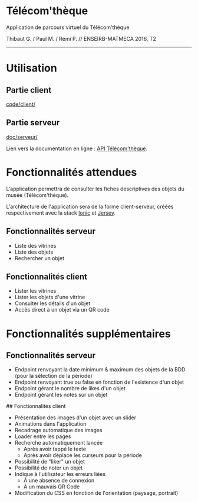 Télécom'thèque
==============

Application de parcours virtuel du Télécom'thèque

Thibaut G. / Paul M. / Rémi P. // ENSEIRB-MATMECA 2016, T2

-------------------------------------------------

# Utilisation

## Partie client

[code/client/](code/client/)

## Partie serveur

[doc/serveur/](doc/serveur/)

Lien vers la documentation en ligne : [API Télécom'thèque](http://tgourdel.rtrinity.enseirb-matmeca.fr/).

# Fonctionnalités attendues

L'application permettra de consulter les fiches descriptives des objets du musée (Télécom'thèque).

L'architecture de l'application sera de la forme client-serveur, créées respectivement avec la stack [Ionic](http://ionicframework.com/) et [Jersey](https://jersey.java.net/).

## Fonctionnalités serveur

* Liste des vitrines
* Liste des objets
* Rechercher un objet

## Fonctionnalités client

* Lister les vitrines
* Lister les objets d'une vitrine
* Consulter les détails d'un objet
* Accès direct à un objet via un QR code

# Fonctionnalités supplémentaires

## Fonctionnalités serveur

* Endpoint renvoyant la date minimum & maximum des objets de la BDD (pour la sélection de la période)
* Endpoint renvoyant true ou false en fonction de l'existence d'un objet
* Endpoint gérant le nombre de likes d'un objet
* Endpoint gérant les notes sur un objet

## Fonctionnalités client

* Présentation des images d'un objet avec un slider
* Animations dans l'application
* Recadrage automatique des images
* Loader entre les pages
* Recherche automatiquement lancée
    * Après avoir tappé le texte
    * Après avoir déplacé les curseurs pour la période
* Possibilité de "liker" un objet
* Possibilité de noter un objet
* Indique à l'utilisateur les erreurs liées
    * À une absence de connexion
    * À un mauvais QR Code
* Modification du CSS en fonction de l'orientation (paysage, portrait)
